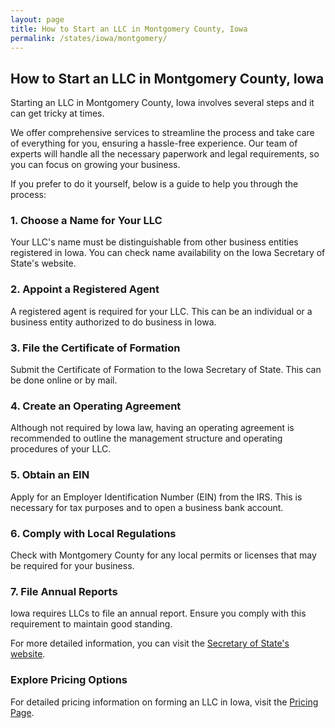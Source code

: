 ```yaml
---
layout: page
title: How to Start an LLC in Montgomery County, Iowa
permalink: /states/iowa/montgomery/
---
```


<h2>How to Start an LLC in Montgomery County, Iowa</h2>

<p>Starting an LLC in Montgomery County, Iowa involves several steps and it can get tricky at times.</p>

<p>We offer comprehensive services to streamline the process and take care of everything for you, ensuring a hassle-free experience. Our team of experts will handle all the necessary paperwork and legal requirements, so you can focus on growing your business.</p>

<p>If you prefer to do it yourself, below is a guide to help you through the process:</p>

<h3>1. Choose a Name for Your LLC</h3>
<p>Your LLC's name must be distinguishable from other business entities registered in Iowa. You can check name availability on the Iowa Secretary of State's website.</p>

<h3>2. Appoint a Registered Agent</h3>
<p>A registered agent is required for your LLC. This can be an individual or a business entity authorized to do business in Iowa.</p>

<h3>3. File the Certificate of Formation</h3>
<p>Submit the Certificate of Formation to the Iowa Secretary of State. This can be done online or by mail.</p>

<h3>4. Create an Operating Agreement</h3>
<p>Although not required by Iowa law, having an operating agreement is recommended to outline the management structure and operating procedures of your LLC.</p>

<h3>5. Obtain an EIN</h3>
<p>Apply for an Employer Identification Number (EIN) from the IRS. This is necessary for tax purposes and to open a business bank account.</p>

<h3>6. Comply with Local Regulations</h3>
<p>Check with Montgomery County for any local permits or licenses that may be required for your business.</p>

<h3>7. File Annual Reports</h3>
<p>Iowa requires LLCs to file an annual report. Ensure you comply with this requirement to maintain good standing.</p>

<p>For more detailed information, you can visit the <a href="https://www.sos.iowa.gov/">Secretary of State's website</a>.</p>

<h3>Explore Pricing Options</h3>
<p>For detailed pricing information on forming an LLC in Iowa, visit the <a href="{ '/new-pricing/' | relative_url }">Pricing Page</a>.</p>
